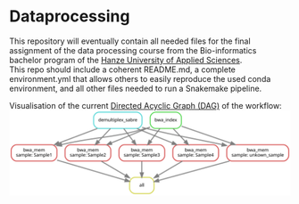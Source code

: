 # Dataprocessing
This repository will eventually contain all needed files for the final assignment of the data processing course
from the Bio-informatics bachelor program of the [Hanze University of Applied Sciences](https://www.hanze.nl/).   
This repo should include a coherent README.md, a complete environment.yml that allows others to easily reproduce the used conda environment,
and all other files needed to run a Snakemake pipeline.

Visualisation of the current [Directed Acyclic Graph (DAG)](https://en.wikipedia.org/wiki/Directed_acyclic_graph) of the workflow:  
![Visualisation of the DAG of Exercise04](dag.svg)
